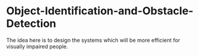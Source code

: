 # Object-Identification-and-Obstacle-Detection
The idea here is to design the systems which will be more efficient for visually impaired people.
